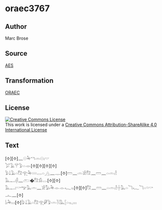 # oraec3767

## Author

Marc Brose

## Source

[AES](https://github.com/simondschweitzer/aes)

## Transformation

[ORAEC](https://oraec.github.io/)

## License

<a rel="license" href="http://creativecommons.org/licenses/by-sa/4.0/"><img alt="Creative Commons License" style="border-width:0" src="https://i.creativecommons.org/l/by-sa/4.0/88x31.png" /></a><br />This work is licensed under a <a rel="license" href="http://creativecommons.org/licenses/by-sa/4.0/">Creative Commons Attribution-ShareAlike 4.0 International License</a>

## Text

[⯑][⯑]𓈖𓇳𓅆𓎔𓏛𓇳𓏤𓎟<br>
𓅯𓄿𓄝𓅱𓏏𓁺[⯑][⯑][⯑][⯑]<br>
𓅱𓍑𓄿𓏏𓀗𓂀𓅆𓄲𓂋𓏏𓂻𓈖𓊃[⯑]𓏠𓈖𓏛𓀀𓀗𓈖𓏠𓈖𓏏𓏛𓁐<br>
𓅓𓂝𓋴𓈖𓂧�𓀗𓀁𓂋[⯑][⯑]<br>
𓅓𓂝𓎡𓅠𓅓𓏛𓈖𓀀𓅃𓅆𓁹𓁹𓆑𓏭[⯑][⯑]𓀗𓈖𓏠𓈖𓏏𓏛𓁐𓏶𓅓𓏏𓆓𓆑𓆓𓏏𓄹𓎡<br>
𓂜𓈖[⯑]<br>
𓌃𓏤𓅆𓏥[⯑]𓅱𓍑𓄿𓏏𓀗𓂀𓏞𓅱𓏛𓍘𓇋𓅓𓐮𓏏𓏭𓈒𓏥<br>
